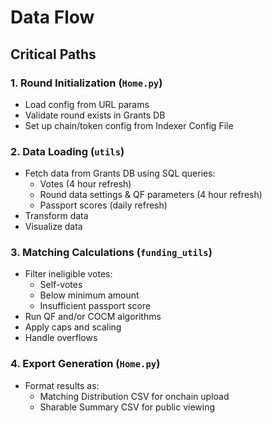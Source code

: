 # Data Flow


## Critical Paths

### 1. Round Initialization (`Home.py`)
- Load config from URL params
- Validate round exists in Grants DB  
- Set up chain/token config from Indexer Config File

### 2. Data Loading (`utils`)
- Fetch data from Grants DB using SQL queries:
  - Votes (4 hour refresh)
  - Round data settings & QF parameters (4 hour refresh) 
  - Passport scores (daily refresh)
- Transform data
- Visualize data

### 3. Matching Calculations (`funding_utils`) 
- Filter ineligible votes:
  - Self-votes
  - Below minimum amount
  - Insufficient passport score
- Run QF and/or COCM algorithms
- Apply caps and scaling
- Handle overflows

### 4. Export Generation (`Home.py`)
- Format results as:
  - Matching Distribution CSV for onchain upload
  - Sharable Summary CSV for public viewing
